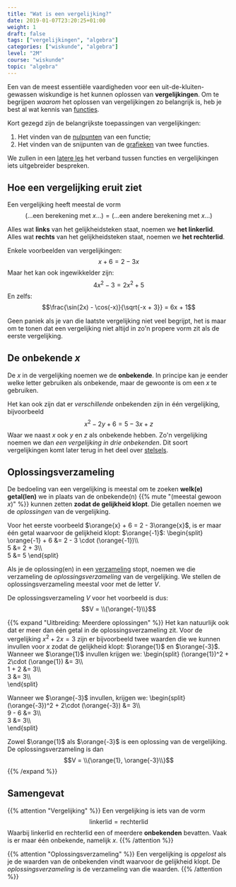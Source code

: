 ```yaml
---
title: "Wat is een vergelijking?"
date: 2019-01-07T23:20:25+01:00
weight: 1
draft: false
tags: ["vergelijkingen", "algebra"]
categories: ["wiskunde", "algebra"]
level: "2M"
course: "wiskunde"
topic: "algebra"
---
```

Een van de meest essentiële vaardigheden voor een uit-de-kluiten-gewassen wiskundige is het kunnen oplossen van **vergelijkingen**. Om te begrijpen *waarom* het oplossen van vergelijkingen zo belangrijk is, heb je best al wat kennis van [functies](../../functies/).

Kort gezegd zijn de belangrijkste toepassingen van vergelijkingen:

1. Het vinden van de [nulpunten](../../functies/nulpunten) van een functie;
2. Het vinden van de snijpunten van de [grafieken](../../functies/grafiek) van twee functies.

We zullen in een [latere les](../functies) het verband tussen functies en vergelijkingen iets uitgebreider bespreken.

## Hoe een vergelijking eruit ziet
Een vergelijking heeft meestal de vorm
$$(\ldots \text{een berekening met }x \ldots) = (\ldots \text{een andere berekening met }x \ldots)$$

Alles wat **links** van het gelijkheidsteken staat, noemen we **het linkerlid**. Alles wat **rechts** van het gelijkheidsteken staat, noemen we **het rechterlid**.

Enkele voorbeelden van vergelijkingen:
$$x + 6 = 2 - 3x$$
Maar het kan ook ingewikkelder zijn:
$$4x^2 - 3 = 2x^2 + 5$$
En zelfs:
$$\frac{\sin(2x) - \cos(-x)}{\sqrt{-x + 3}} = 6x + 1$$

Geen paniek als je van die laatste vergelijking niet veel begrijpt, het is maar om te tonen dat een vergelijking niet altijd in zo'n propere vorm zit als de eerste vergelijking.

## De onbekende $x$
De $x$ in de vergelijking noemen we de **onbekende**. In principe kan je eender welke letter gebruiken als onbekende, maar de gewoonte is om een $x$ te gebruiken.

Het kan ook zijn dat er *verschillende* onbekenden zijn in één vergelijking, bijvoorbeeld
$$x^2 - 2y + 6 = 5 - 3x + z$$
Waar we naast $x$ ook $y$ en $z$ als onbekende hebben. Zo'n vergelijking noemen we dan *een vergelijking in drie onbekenden*. Dit soort vergelijkingen komt later terug in het deel over [stelsels](../../stelsels).

## Oplossingsverzameling
De bedoeling van een vergelijking is meestal om te zoeken **welk(e) getal(len)** we in plaats van de onbekende(n) {{% mute "(meestal gewoon $x$)" %}} kunnen zetten **zodat de gelijkheid klopt**. Die getallen noemen we de *oplossingen* van de vergelijking.

Voor het eerste voorbeeld $\orange{x} + 6 = 2 - 3\orange{x}$, is er maar één getal waarvoor de 
gelijkheid klopt: $\orange{-1}$:
\begin{split}
\orange{-1} + 6 &= 2 - 3 \cdot (\orange{-1})\\\\\
5 &= 2 + 3\\\\\
5 &= 5
\end{split}

Als je de oplossing(en) in een [verzameling](../../verzamelingen) stopt, noemen we die verzameling de *oplossingsverzameling* van de vergelijking. We stellen de oplossingsverzameling meestal voor met de letter $V$.

De oplossingsverzameling $V$ voor het voorbeeld is dus:
$$V = \\{\orange{-1}\\}$$

{{% expand "Uitbreiding: Meerdere oplossingen" %}}
Het kan natuurlijk ook dat er meer dan één getal in de oplossingsverzameling
zit. Voor de vergelijking $x^2 + 2x = 3$ zijn er bijvoorbeeld twee waarden
die we kunnen invullen voor $x$ zodat de gelijkheid klopt: $\orange{1}$ en
$\orange{-3}$. Wanneer we $\orange{1}$ invullen krijgen we:
\begin{split}
    (\orange{1})^2 + 2\cdot (\orange{1}) &= 3\\\\\
    1 + 2 &= 3\\\\\
    3 &= 3\\\\\
\end{split}

Wanneer we $\orange{-3}$ invullen, krijgen we:
\begin{split}
    (\orange{-3})^2 + 2\cdot (\orange{-3}) &= 3\\\\\
    9 - 6 &= 3\\\\\
    3 &= 3\\\\\
\end{split}

Zowel $\orange{1}$ als $\orange{-3}$ is een oplossing van de vergelijking. De
oplossingsverzameling is dan
$$V = \\{\orange{1}, \orange{-3}\\}$$
{{% /expand %}}

## Samengevat
{{% attention "Vergelijking" %}}
Een vergelijking is iets van de vorm
$$\text{linkerlid} = \text{rechterlid}$$
Waarbij $\text{linkerlid}$ en $\text{rechterlid}$ een of meerdere **onbekenden** bevatten. Vaak is er maar één onbekende, namelijk $x$.
{{% /attention %}}

{{% attention "Oplossingsverzameling" %}}
Een vergelijking is *opgelost* als je de waarden van de onbekenden vindt waarvoor de gelijkheid klopt. De *oplossingsverzameling* is de verzameling van die waarden.
{{% /attention %}}
